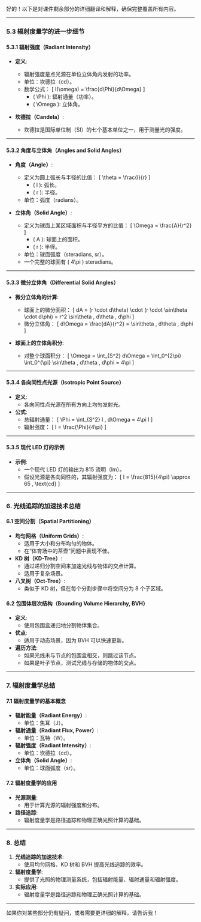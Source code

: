 好的！以下是对课件剩余部分的详细翻译和解释，确保完整覆盖所有内容。

---

### **5.3 辐射度量学的进一步细节**

#### **5.3.1 辐射强度（Radiant Intensity）**
- **定义**:
  - 辐射强度是点光源在单位立体角内发射的功率。
  - 单位：坎德拉（cd）。
  - 数学公式：
    \[
    I(\omega) = \frac{d\Phi}{d\Omega}
    \]
    - \( \Phi \): 辐射通量（功率）。
    - \( \Omega \): 立体角。

- **坎德拉（Candela）**:
  - 坎德拉是国际单位制（SI）的七个基本单位之一，用于测量光的强度。

---

#### **5.3.2 角度与立体角（Angles and Solid Angles）**
- **角度（Angle）**:
  - 定义为圆上弧长与半径的比值：
    \[
    \theta = \frac{l}{r}
    \]
    - \( l \): 弧长。
    - \( r \): 半径。
  - 单位：弧度（radians）。

- **立体角（Solid Angle）**:
  - 定义为球面上某区域面积与半径平方的比值：
    \[
    \Omega = \frac{A}{r^2}
    \]
    - \( A \): 球面上的面积。
    - \( r \): 半径。
  - 单位：球面弧度（steradians, sr）。
  - 一个完整的球面有 \( 4\pi \) steradians。

---

#### **5.3.3 微分立体角（Differential Solid Angles）**
- **微分立体角的计算**:
  - 球面上的微分面积：
    \[
    dA = (r \cdot d\theta) \cdot (r \cdot \sin\theta \cdot d\phi) = r^2 \sin\theta \, d\theta \, d\phi
    \]
  - 微分立体角：
    \[
    d\Omega = \frac{dA}{r^2} = \sin\theta \, d\theta \, d\phi
    \]

- **球面上的立体角积分**:
  - 对整个球面积分：
    \[
    \Omega = \int_{S^2} d\Omega = \int_0^{2\pi} \int_0^{\pi} \sin\theta \, d\theta \, d\phi = 4\pi
    \]

---

#### **5.3.4 各向同性点光源（Isotropic Point Source）**
- **定义**:
  - 各向同性点光源在所有方向上均匀发射光。
- **公式**:
  - 总辐射通量：
    \[
    \Phi = \int_{S^2} I \, d\Omega = 4\pi I
    \]
  - 辐射强度：
    \[
    I = \frac{\Phi}{4\pi}
    \]

---

#### **5.3.5 现代 LED 灯的示例**
- **示例**:
  - 一个现代 LED 灯的输出为 815 流明（lm）。
  - 假设光源是各向同性的，其辐射强度为：
    \[
    I = \frac{815}{4\pi} \approx 65 \, \text{cd}
    \]

---

### **6. 光线追踪的加速技术总结**

#### **6.1 空间分割（Spatial Partitioning）**
- **均匀网格（Uniform Grids）**:
  - 适用于大小和分布均匀的物体。
  - 在“体育场中的茶壶”问题中表现不佳。
- **KD 树（KD-Tree）**:
  - 通过递归分割空间来加速光线与物体的交点计算。
  - 适用于复杂场景。
- **八叉树（Oct-Tree）**:
  - 类似于 KD 树，但在每个分割步骤中将空间分为 8 个子区域。

#### **6.2 包围体层次结构（Bounding Volume Hierarchy, BVH）**
- **定义**:
  - 使用包围盒递归地分割物体集合。
- **优点**:
  - 适用于动态场景，因为 BVH 可以快速更新。
- **遍历方法**:
  - 如果光线未与节点的包围盒相交，则跳过该节点。
  - 如果是叶子节点，测试光线与存储的物体的交点。

---

### **7. 辐射度量学总结**

#### **7.1 辐射度量学的基本概念**
- **辐射能量（Radiant Energy）**:
  - 单位：焦耳（J）。
- **辐射通量（Radiant Flux, Power）**:
  - 单位：瓦特（W）。
- **辐射强度（Radiant Intensity）**:
  - 单位：坎德拉（cd）。
- **立体角（Solid Angle）**:
  - 单位：球面弧度（sr）。

#### **7.2 辐射度量学的应用**
- **光源测量**:
  - 用于计算光源的辐射强度和分布。
- **路径追踪**:
  - 辐射度量学是路径追踪和物理正确光照计算的基础。

---

### **8. 总结**
1. **光线追踪的加速技术**:
   - 使用均匀网格、KD 树和 BVH 提高光线追踪的效率。
2. **辐射度量学**:
   - 提供了光照的物理测量系统，包括辐射能量、辐射通量和辐射强度。
3. **实际应用**:
   - 辐射度量学是路径追踪和物理正确光照计算的基础。

---

如果你对某些部分仍有疑问，或者需要更详细的解释，请告诉我！
